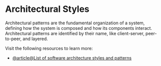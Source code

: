 # Architectural Styles

Architectural patterns are the fundamental organization of a system, defining how the system is composed and how its components interact. Architectural patterns are identified by their name, like client-server, peer-to-peer, and layered.

Visit the following resources to learn more:

- [@article@List of software architecture styles and patterns](https://en.wikipedia.org/wiki/List_of_software_architecture_styles_and_patterns)
